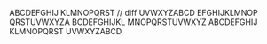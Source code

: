 ABCDEFGHIJ
KLMNOPQRST  // diff
UVWXYZABCD
EFGHIJKLMNOP
QRSTUVWXYZA
BCDEFGHIJKL
MNOPQRSTUVWXYZ
ABCDEFGHIJ
KLMNOPQRST
UVWXYZABCD
